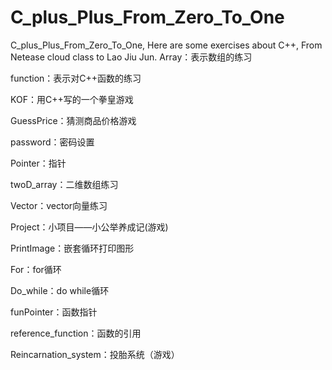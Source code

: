 # C_plus_Plus_From_Zero_To_One

C_plus_Plus_From_Zero_To_One,
Here are some exercises about C++,
From Netease cloud class to Lao Jiu Jun.
Array：表示数组的练习

function：表示对C++函数的练习

KOF：用C++写的一个拳皇游戏

GuessPrice：猜测商品价格游戏

password：密码设置

Pointer：指针

twoD_array：二维数组练习

Vector：vector向量练习

Project：小项目——小公举养成记(游戏)

PrintImage：嵌套循环打印图形

For：for循环

Do_while：do while循环

funPointer：函数指针

reference_function：函数的引用

Reincarnation_system：投胎系统（游戏）

